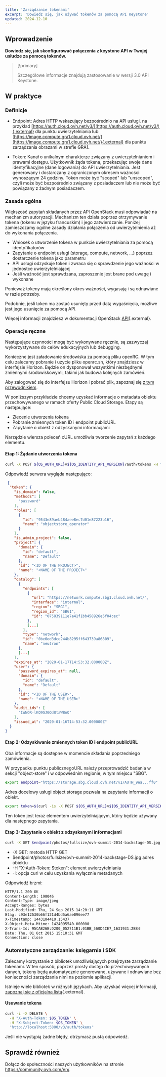 ```yaml
---
title: 'Zarządzanie tokenami'
excerpt: 'Dowiedz się, jak używać tokenów za pomocą API Keystone'
updated: 2024-12-10
---
```


## Wprowadzenie

**Dowiedz się, jak skonfigurować połączenia z keystone API w Twojej usłudze za pomocą tokenów.**

> [!primary]
>
> Szczegółowe informacje znajdują zastosowanie w wersji 3.0 API
> Keystone.
> 

## W praktyce

### Definicje

- Endpoint: Adres HTTP wskazujący bezpośrednio na API usługi. na przykład [https://auth.cloud.ovh.net/v3/](https://auth.cloud.ovh.net/v3/){.external} dla punktu uwierzytelniania lub [https://image.compute.gra1.cloud.ovh.net/](https://image.compute.gra1.cloud.ovh.net/){.external} dla punktu zarządzania obrazami w strefie GRA1.

- Token: Kanał o unikalnym charakterze związany z uwierzytelnianiem i prawami dostępu. Użytkownik żąda tokena, przekazując swoje dane identyfikacyjne (dane logowania) do API uwierzytelniania. Jest generowany i dostarczany z ograniczonym okresem ważności wynoszącym 24 godziny. Token może być "scoped" lub "unscoped", czyli może być bezpośrednio związany z posiadaczem lub nie może być powiązany z żadnym posiadaczem.

### Zasada ogólna

Większość zapytań składanych przez API OpenStack musi odpowiadać na mechanizm autoryzacji. Mechanizm ten działa poprzez otrzymywanie tokena (tokenu w języku francuskim) i jego zatwierdzanie. Poniżej zamieszczamy ogólne zasady działania połączenia od uwierzytelnienia aż do wykonania połączenia.

- Wniosek o utworzenie tokena w punkcie uwierzytelniania za pomocą identyfikatorów
- Zapytanie o endpoint usługi (storage, compute, network, ...) poprzez dostarczenie tokena jako parametru
- API usługi odzyskuje token i zwraca się o sprawdzenie jego ważności w jednostce uwierzytelniającej
- Jeśli ważność jest sprawdzana, zaproszenie jest brane pod uwagę i wykonane

Ponieważ tokeny mają określony okres ważności, wygasają i są odnawiane w razie potrzeby.

Podobnie, jeśli token ma zostać usunięty przed datą wygaśnięcia, możliwe jest jego usunięcie za pomocą API.

Więcej informacji znajdziesz w dokumentacji OpenStack [API](https://docs.openstack.org/keystone/train/api_curl_examples.html){.external}.

### Operacje ręczne

Następujące czynności mogą być wykonywane ręcznie, są zazwyczaj wykorzystywane do celów edukacyjnych lub debugging.

Konieczne jest załadowanie środowiska za pomocą pliku openRC. W tym celu zalecamy pobranie i użycie pliku openrc.sh, który znajdziesz w interfejsie Horizon. Będzie on dysponował wszystkimi niezbędnymi zmiennymi środowiskowymi, takimi jak budowa kolejnych zamówień.

Aby zalogować się do interfejsu Horizon i pobrać plik, zapoznaj się [z tym przewodnikiem](/pages/public_cloud/compute/introducing_horizon).

W poniższym przykładzie chcemy uzyskać informacje o metadata obiektu przechowywanego w ramach oferty Public Cloud Storage. Etapy są następujące:

- Zlecenie utworzenia tokena
- Pobranie zmiennych token ID i endpoint publicURL
- Zapytanie o obiekt z odzyskanymi informacjami

Narzędzie wiersza poleceń cURL umożliwia tworzenie zapytań z każdego elementu.

#### Etap 1: Żądanie utworzenia tokena

```bash
curl -X POST ${OS_AUTH_URL}v${OS_IDENTITY_API_VERSION}/auth/tokens -H "Content-Type: application/json" -d ' { "auth": { "identity": { "methods": ["password"], "password": { "user": { "name": "'$OS_USERNAME'", "domain": { "id": "default" }, "password": "'$OS_PASSWORD'" } } }, "scope": { "project": { "name": "'$OS_TENANT_NAME'", "domain": { "id": "default" } } } } }' | python -mjson.tool
```

Odpowiedź serwera wygląda następująco:

```json
 {
  "token": {
    "is_domain": false,
    "methods": [
      "password"
    ],
    "roles": [
      {
        "id": "9543e89aeb484aee8ec7d01e87223b16",
        "name": "objectstore_operator"
      }
    ],
    "is_admin_project": false,
    "project": {
      "domain": {
        "id": "default",
        "name": "Default"
      },
      "id": "<ID OF THE PROJECT>",
      "name": "<NAME OF THE PROJECT>"
    },
    "catalog": [
      {
        "endpoints": [
          {
            "url": "https://network.compute.sbg1.cloud.ovh.net/",
            "interface": "internal",
            "region": "SBG1",
            "region_id": "SBG1",
            "id": "075839111e7a41f1bb458926e5f04cec"
          },
          [...]
        ],
        "type": "network",
        "id": "0be6ed3dce244b8295ff643739a86809",
        "name": "neutron"
      },
      [...]
    ],
    "expires_at": "2020-01-17T14:53:32.000000Z",
    "user": {
      "password_expires_at": null,
      "domain": {
        "id": "default",
        "name": "Default"
      },
      "id": "<ID OF THE USER>",
      "name": "<NAME OF THE USER>"
    },
    "audit_ids": [
      "IuNOR-lKQ9GJGQd8taWBnQ"
    ],
    "issued_at": "2020-01-16T14:53:32.000000Z"
  }
}
```

#### Etap 2: Odzyskiwanie zmiennych token ID i endpoint publicURL

Oba informacje są dostępne w momencie składania poprzedniego zamówienia.

W przypadku punktu publicznegoURL należy przeprowadzić badania w sekcji "object-store" i w odpowiednim regionie, w tym miejscu "SBG".

```bash
export endpoint="https://storage.sbg.cloud.ovh.net/v1/AUTH_9ea...ff0"
```

Adres docelowy usługi object storage pozwala na zapytanie informacji o obiekt.

```bash
export token=$(curl -is -X POST ${OS_AUTH_URL}v${OS_IDENTITY_API_VERSION}/auth/tokens -H "Content-Type: application/json" -d ' { "auth": { "identity": { "methods": ["password"], "password": { "user": { "name": "'$OS_USERNAME'", "domain": { "id": "default" }, "password": "'$OS_PASSWORD'" } } }, "scope": { "project": { "name": "'$OS_TENANT_NAME'", "domain": { "id": "default" } } } } }' | grep -i '^x-subject-token' | cut -d" " -f2)
```

Ten token jest teraz elementem uwierzytelniającym, który będzie używany dla następnego zapytania.

#### Etap 3: Zapytanie o obiekt z odzyskanymi informacjami

```bash
curl -X GET $endpoint/photos/fullsize/ovh-summit-2014-backstage-DS.jpg -H "X-Auth-Token: $token" -I
```

- -X GET: metoda HTTP GET
- $endpoint/photos/fullsize/ovh-summit-2014-backstage-DS.jpg adres obiektu
- -H "X-Auth-Token: $token": element uwierzytelniania
- -I: opcja curl w celu uzyskania wyłącznie metadanych

Odpowiedź brzmi:

```bash
HTTP/1.1 200 OK
Content-Length: 190046
Content-Type: image/jpeg
Accept-Ranges: bytes
Last-Modified: Thu, 24 Sep 2015 14:20:11 GMT
Etag: c93e12530b66f121d4bd5a6ae096ee77
X-Timestamp: 1443104410.15437
X-Object-Meta-Mtime: 1424095540.000000
X-Trans-Id: 95CAB26E:D200_052711B1:01BB_560D4CE7_1631931:2BB4
Date: Thu, 01 Oct 2015 15:10:31 GMT
Connection: close
```

### Automatyczne zarządzanie: księgarnia i SDK

Zalecamy korzystanie z bibliotek umożliwiających przejrzyste zarządzanie tokenami. W ten sposób, poprzez prosty dostęp do przechowywanych danych, tokeny będą automatycznie generowane, używane i odnawiane bez konieczności zarządzania nimi na poziomie aplikacji.

Istnieje wiele bibliotek w różnych językach. Aby uzyskać więcej informacji, [zapoznaj się z oficjalną listą](https://wiki.openstack.org/wiki/SDKs){.external}.

#### Usuwanie tokena

```bash
curl -i -X DELETE \
  -H "X-Auth-Token: $OS_TOKEN" \
  -H "X-Subject-Token: $OS_TOKEN" \
  "http://localhost:5000/v3/auth/tokens"
```

Jeśli nie wystąpią żadne błędy, otrzymasz pustą odpowiedź.

## Sprawdź również

Dołącz do społeczności naszych użytkowników na stronie <https://community.ovh.com/en/>.